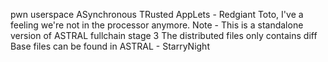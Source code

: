 pwn userspace
ASynchronous TRusted AppLets - Redgiant
Toto, I've a feeling we're not in the processor anymore.
Note - This is a standalone version of ASTRAL fullchain stage 3
The distributed files only contains diff
Base files can be found in ASTRAL - StarryNight
